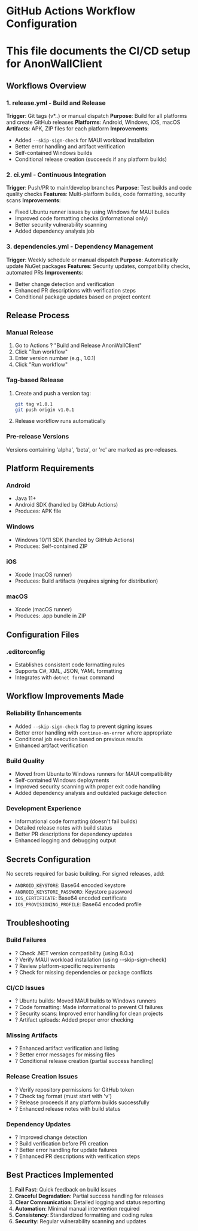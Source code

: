 # GitHub Actions Workflow Configuration
# This file documents the CI/CD setup for AnonWallClient

## Workflows Overview

### 1. release.yml - Build and Release
**Trigger**: Git tags (v*.*.*) or manual dispatch
**Purpose**: Build for all platforms and create GitHub releases
**Platforms**: Android, Windows, iOS, macOS
**Artifacts**: APK, ZIP files for each platform
**Improvements**: 
- Added `--skip-sign-check` for MAUI workload installation
- Better error handling and artifact verification
- Self-contained Windows builds
- Conditional release creation (succeeds if any platform builds)

### 2. ci.yml - Continuous Integration  
**Trigger**: Push/PR to main/develop branches
**Purpose**: Test builds and code quality checks
**Features**: Multi-platform builds, code formatting, security scans
**Improvements**:
- Fixed Ubuntu runner issues by using Windows for MAUI builds
- Improved code formatting checks (informational only)
- Better security vulnerability scanning
- Added dependency analysis job

### 3. dependencies.yml - Dependency Management
**Trigger**: Weekly schedule or manual dispatch
**Purpose**: Automatically update NuGet packages
**Features**: Security updates, compatibility checks, automated PRs
**Improvements**:
- Better change detection and verification
- Enhanced PR descriptions with verification steps
- Conditional package updates based on project content

## Release Process

### Manual Release
1. Go to Actions ? "Build and Release AnonWallClient"
2. Click "Run workflow"
3. Enter version number (e.g., 1.0.1)
4. Click "Run workflow"

### Tag-based Release
1. Create and push a version tag:
   ```bash
   git tag v1.0.1
   git push origin v1.0.1
   ```
2. Release workflow runs automatically

### Pre-release Versions
Versions containing 'alpha', 'beta', or 'rc' are marked as pre-releases.

## Platform Requirements

### Android
- Java 11+
- Android SDK (handled by GitHub Actions)
- Produces: APK file

### Windows  
- Windows 10/11 SDK (handled by GitHub Actions)
- Produces: Self-contained ZIP

### iOS
- Xcode (macOS runner)
- Produces: Build artifacts (requires signing for distribution)

### macOS
- Xcode (macOS runner) 
- Produces: .app bundle in ZIP

## Configuration Files

### .editorconfig
- Establishes consistent code formatting rules
- Supports C#, XML, JSON, YAML formatting
- Integrates with `dotnet format` command

## Workflow Improvements Made

### Reliability Enhancements
- Added `--skip-sign-check` flag to prevent signing issues
- Better error handling with `continue-on-error` where appropriate
- Conditional job execution based on previous results
- Enhanced artifact verification

### Build Quality
- Moved from Ubuntu to Windows runners for MAUI compatibility
- Self-contained Windows deployments
- Improved security scanning with proper exit code handling
- Added dependency analysis and outdated package detection

### Development Experience
- Informational code formatting (doesn't fail builds)
- Detailed release notes with build status
- Better PR descriptions for dependency updates
- Enhanced logging and debugging output

## Secrets Configuration

No secrets required for basic building. For signed releases, add:
- `ANDROID_KEYSTORE`: Base64 encoded keystore
- `ANDROID_KEYSTORE_PASSWORD`: Keystore password
- `IOS_CERTIFICATE`: Base64 encoded certificate
- `IOS_PROVISIONING_PROFILE`: Base64 encoded profile

## Troubleshooting

### Build Failures
- ? Check .NET version compatibility (using 8.0.x)
- ? Verify MAUI workload installation (using --skip-sign-check)
- ? Review platform-specific requirements
- ? Check for missing dependencies or package conflicts

### CI/CD Issues
- ? Ubuntu builds: Moved MAUI builds to Windows runners
- ? Code formatting: Made informational to prevent CI failures
- ? Security scans: Improved error handling for clean projects
- ? Artifact uploads: Added proper error checking

### Missing Artifacts
- ? Enhanced artifact verification and listing
- ? Better error messages for missing files
- ? Conditional release creation (partial success handling)

### Release Creation Issues
- ? Verify repository permissions for GitHub token
- ? Check tag format (must start with 'v')
- ? Release proceeds if any platform builds successfully
- ? Enhanced release notes with build status

### Dependency Updates
- ? Improved change detection
- ? Build verification before PR creation
- ? Better error handling for update failures
- ? Enhanced PR descriptions with verification steps

## Best Practices Implemented

1. **Fail Fast**: Quick feedback on build issues
2. **Graceful Degradation**: Partial success handling for releases
3. **Clear Communication**: Detailed logging and status reporting
4. **Automation**: Minimal manual intervention required
5. **Consistency**: Standardized formatting and coding rules
6. **Security**: Regular vulnerability scanning and updates